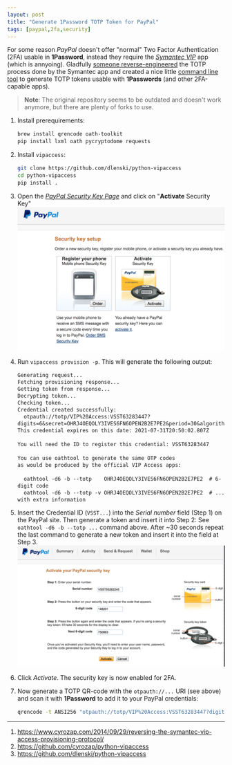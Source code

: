 ```yaml
---
layout: post
title: "Generate 1Password TOTP Token for PayPal"
tags: [paypal,2fa,security]
---
```


For some reason *PayPal* doesn't offer "normal" Two Factor Authentication (2FA) usable in **1Password**, instead they require the [*Symantec VIP*](https://idprotect.vip.symantec.com/) app (which is annyoing).
Gladfully [someone reverse-engineered](https://www.cyrozap.com/2014/09/29/reversing-the-symantec-vip-access-provisioning-protocol/) the TOTP process done by the Symantec app and created a nice little [command line tool](https://github.com/cyrozap/python-vipaccess) to generate TOTP tokens usable with **1Passwords** (and other 2FA-capable apps).

> **Note**: The original repository seems to be outdated and doesn't work anymore, but there are plenty of forks to use.


1. Install prerequirements:
   ```bash
   brew install qrencode oath-toolkit
   pip install lxml oath pycryptodome requests
   ```
2. Install `vipaccess`:
   ```bash
   git clone https://github.com/dlenski/python-vipaccess
   cd python-vipaccess
   pip install .
   ```
3. Open the [*PayPal Security Key Page*](https://www.paypal.com/cgi-bin/webscr?cmd=_setup-security-key) and click on "**Activate** Security Key"
   ![paypal-1password-2fa-totp-01.png](/files/paypal-1password-2fa-totp-01.png)
4. Run `vipaccess provision -p`.
   This will generate the following output:

   ```
   Generating request...
   Fetching provisioning response...
   Getting token from response...
   Decrypting token...
   Checking token...
   Credential created successfully:
     otpauth://totp/VIP%20Access:VSST63283447?digits=6&secret=OHRJ4OEQOLY3IVES6FN6OPEN2B2E7PE2&period=30&algorithm=sha1&issuer=Symantec
   This credential expires on this date: 2021-07-31T20:50:02.807Z

   You will need the ID to register this credential: VSST63283447

   You can use oathtool to generate the same OTP codes
   as would be produced by the official VIP Access apps:

     oathtool -d6 -b --totp    OHRJ4OEQOLY3IVES6FN6OPEN2B2E7PE2  # 6-digit code
     oathtool -d6 -b --totp -v OHRJ4OEQOLY3IVES6FN6OPEN2B2E7PE2  # ... with extra information
   ```
5. Insert the Credential ID (`VSST...`) into the *Serial number* field (Step 1) on the PayPal site.
   Then generate a token and insert it into Step 2: See `oathtool -d6 -b --totp ...` command above. After ~30 seconds repeat the last command to generate a new token and insert it into the field at Step 3.
   ![paypal-1password-2fa-totp-01.png](/files/paypal-1password-2fa-totp-02.png)
6. Click *Activate*. The security key is now enabled for 2FA.
7. Now generate a TOTP QR-code with the `otpauth://...` URI (see above) and scan it with **1Password** to add it to your PayPal credentials:
   ```bash
   qrencode -t ANSI256 "otpauth://totp/VIP%20Access:VSST63283447?digits=6&secret=OHRJ4OEQOLY3IVES6FN6OPEN2B2E7PE2&period=30&algorithm=sha1&issuer=Symantec"
   ```

---
1. <https://www.cyrozap.com/2014/09/29/reversing-the-symantec-vip-access-provisioning-protocol/>
2. <https://github.com/cyrozap/python-vipaccess>
3. <https://github.com/dlenski/python-vipaccess>
